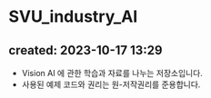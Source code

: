 # SVU_industry_AI

created: 2023-10-17 13:29
---
- Vision AI 에 관한 학습과 자료를 나누는 저장소입니다.
- 사용된 예제 코드와 권리는 원-저작권리를 준용합니다.